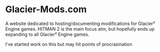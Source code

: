 # Glacier-Mods.com

A website dedicated to hosting/documenting modifications for Glacier² Engine games.
HITMAN 2 is the main focus atm, but hopefully ends up expanding to all Glacier² Engine games.

I've started work on this but may hit points of procrasination
